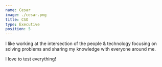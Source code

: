 ```yaml
---
name: Cesar
image: ./cesar.png
title: CSO
type: Executive
position: 5
---
```

I like working at the intersection of the people & technology focusing on solving problems and sharing my knowledge with everyone around me.

I love to test everything!
